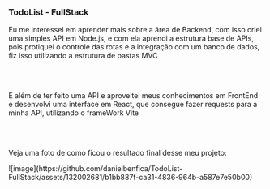 ### TodoList - FullStack

<p>Eu me interessei em aprender mais sobre a área de Backend, com isso criei uma simples API em Node.js, e com ela aprendi a estrutura base de APIs,
  pois protiquei o controle das rotas e a integração com um banco de dados, fiz isso utilizando a estrutura de pastas MVC </p>

<br></br>

<p>E além de ter feito uma API e aproveitei meus conhecimentos em FrontEnd e desenvolvi uma interface em React, que consegue fazer requests para a minha API, utilizando o frameWork Vite</p>

<br></br>

<p>Veja uma foto de como ficou o resultado final desse meu projeto:</p>
![image](https://github.com/danielbenfica/TodoList-FullStack/assets/132002681/b1bb887f-ca31-4836-964b-a587e7e50b00)
